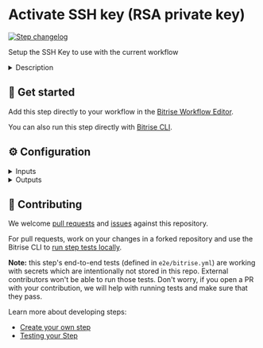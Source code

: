 # Activate SSH key (RSA private key)

[![Step changelog](https://shields.io/github/v/release/bitrise-io/steps-activate-ssh-key?include_prereleases&label=changelog&color=blueviolet)](https://github.com/bitrise-io/steps-activate-ssh-key/releases)

Setup the SSH Key to use with the current workflow

<details>
<summary>Description</summary>

This Step makes sure Bitrise has access to your repository and thus able to clone your code to our virtual machines. The Step saves the provided private key of your SSH keypair to a file and then loads it into the user's ssh-agent with `ssh-add`.

### Configuring the Step

By default, you do not have to change anything about the Step's configuration. All you need to do is make sure that you registered your key pair on Bitrise and the public key at your Git provider. You can generate and register an SSH keypair in two ways.

- Automatically during the [app creation process](https://devcenter.bitrise.io/getting-started/adding-a-new-app/#setting-up-ssh-keys).
- Manually during the app creation process or at any other time. You [generate your own SSH keys](https://devcenter.bitrise.io/faq/how-to-generate-ssh-keypair/) and register them on Bitrise and at your Git provider. The SSH key should not have a passphrase! 

Optionally, you can save the private key on the virtual machine. If a key already exists on the path you specified in the **(Optional) path to save the private key** input, it will be overwritten.

### Troubleshooting

If the Step fails, check the public key registered to your Git repository and compare it to the public key registered on Bitrise. The most frequent issue is that someone deleted or revoked the key on your Git provider's website.

You can also set the **Enable verbose logging** input to `true`. This provides additional information in the log.

### Useful links

- [Setting up SSH keys](https://devcenter.bitrise.io/getting-started/adding-a-new-app/#setting-up-ssh-keys)
- [How can I generate an SSH key pair?](https://devcenter.bitrise.io/faq/how-to-generate-ssh-keypair/)

### Related Steps

- [Git Clone Repository](https://www.bitrise.io/integrations/steps/git-clone)
</details>

## 🧩 Get started

Add this step directly to your workflow in the [Bitrise Workflow Editor](https://devcenter.bitrise.io/steps-and-workflows/steps-and-workflows-index/).

You can also run this step directly with [Bitrise CLI](https://github.com/bitrise-io/bitrise).

## ⚙️ Configuration

<details>
<summary>Inputs</summary>

| Key | Description | Flags | Default |
| --- | --- | --- | --- |
| `ssh_rsa_private_key` |  | sensitive | `$SSH_RSA_PRIVATE_KEY` |
| `ssh_key_save_path` |  |  | `$HOME/.ssh/bitrise_step_activate_ssh_key` |
| `is_remove_other_identities` | (Optional) Remove other or previously loaded keys and restart ssh-agent?  Options:  * "true" * "false" |  | `true` |
| `verbose` | Enable verbose log option for better debug | required | `false` |
</details>

<details>
<summary>Outputs</summary>

| Environment Variable | Description |
| --- | --- |
| `SSH_AUTH_SOCK` | If the `is_should_start_new_agent` option is enabled, and no accessible ssh-agent is found, the step will start a new ssh-agent.  This output environment variable will contain the path of the SSH Auth Socket, which can be used to access the started ssh-agent. |
</details>

## 🙋 Contributing

We welcome [pull requests](https://github.com/bitrise-io/steps-activate-ssh-key/pulls) and [issues](https://github.com/bitrise-io/steps-activate-ssh-key/issues) against this repository.

For pull requests, work on your changes in a forked repository and use the Bitrise CLI to [run step tests locally](https://devcenter.bitrise.io/bitrise-cli/run-your-first-build/).

**Note:** this step's end-to-end tests (defined in `e2e/bitrise.yml`) are working with secrets which are intentionally not stored in this repo. External contributors won't be able to run those tests. Don't worry, if you open a PR with your contribution, we will help with running tests and make sure that they pass.

Learn more about developing steps:

- [Create your own step](https://devcenter.bitrise.io/contributors/create-your-own-step/)
- [Testing your Step](https://devcenter.bitrise.io/contributors/testing-and-versioning-your-steps/)
